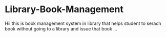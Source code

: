 # Library-Book-Management
Hii this is book management system in library that helps student to serach book without going to a library and issue that book ...
